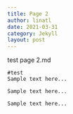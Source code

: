 ```yaml
---
title: Page 2
author: linatl
date: 2021-03-31
category: Jekyll
layout: post
---
```


test page 2.md


```
#test
Sample text here...
```



```
Sample text here...
```



```
Sample text here...
```


[1]: https://pages.github.com/themes
[2]: https://github.com/sighingnow/jekyll-gitbook/fork
